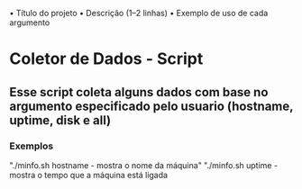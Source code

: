 • Título do projeto
• Descrição (1–2 linhas)
• Exemplo de uso de cada argumento


# Coletor de Dados - Script
## Esse script coleta alguns dados com base no argumento especificado pelo usuario (hostname, uptime, disk e all)

### Exemplos
 "./minfo.sh hostname - mostra o nome da máquina"
 "./minfo.sh uptime - mostra o tempo que a máquina está ligada
